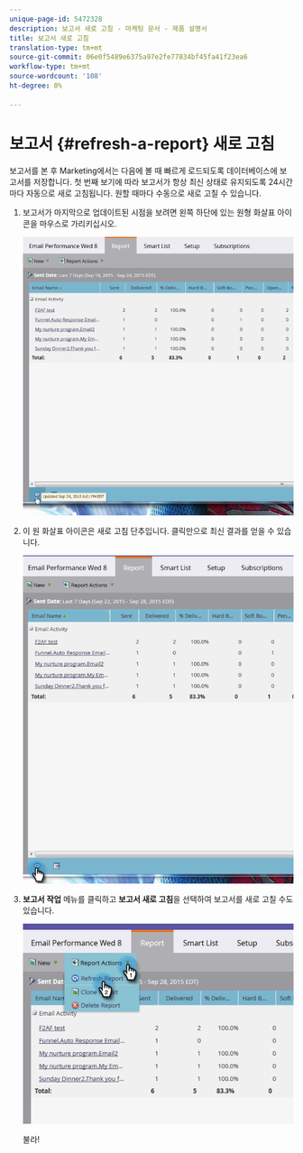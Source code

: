 ```yaml
---
unique-page-id: 5472328
description: 보고서 새로 고침 - 마케팅 문서 - 제품 설명서
title: 보고서 새로 고침
translation-type: tm+mt
source-git-commit: 06e0f5489e6375a97e2fe77834bf45fa41f23ea6
workflow-type: tm+mt
source-wordcount: '108'
ht-degree: 0%

---
```



# 보고서 {#refresh-a-report} 새로 고침

보고서를 본 후 Marketing에서는 다음에 볼 때 빠르게 로드되도록 데이터베이스에 보고서를 저장합니다. 첫 번째 보기에 따라 보고서가 항상 최신 상태로 유지되도록 24시간마다 자동으로 새로 고침됩니다. 원할 때마다 수동으로 새로 고칠 수 있습니다.

1. 보고서가 마지막으로 업데이트된 시점을 보려면 왼쪽 하단에 있는 원형 화살표 아이콘을 마우스로 가리키십시오.

   ![](assets/one.png)

1. 이 원 화살표 아이콘은 새로 고침 단추입니다. 클릭만으로 최신 결과를 얻을 수 있습니다.

   ![](assets/two.png)

1. **보고서 작업** 메뉴를 클릭하고 **보고서 새로 고침**&#x200B;을 선택하여 보고서를 새로 고칠 수도 있습니다.

   ![](assets/three.png)

   불라!
